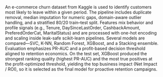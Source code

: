An e-commerce churn dataset from Kaggle is used to identify customers most likely to leave within a given period. The pipeline includes duplicate removal, median imputation for numeric gaps, domain-aware outlier handling, and a stratified 80/20 train–test split. Features mix behavior and profile signals (e.g., Tenure, DaySinceLastOrder, CashbackAmount, PreferedOrderCat, MaritalStatus) and are processed with one-hot encoding and scaling inside leak-safe scikit-learn pipelines. Several models are compared—SVC, K-NN, Random Forest, XGBoost, and a Stacking ensemble. Evaluation emphasizes PR-AUC and a profit-based decision threshold aligned to retention economics. On the test set, XGBoost produced the strongest ranking quality (highest PR-AUC) and the most true positives at the profit-optimized threshold, yielding the top business impact (Net Impact / ROI), so it is selected as the final model for proactive retention campaigns.
 
